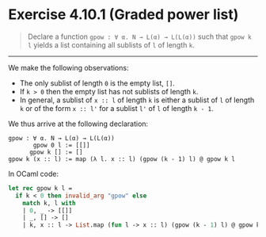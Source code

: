 # Exercise 4.10.1 (Graded power list)

> Declare a function `gpow : ∀ α. N → L(α) → L(L(α))` such that `gpow k l` yields a list containing all sublists of `l` of length `k`.

---

We make the following observations:
- The only sublist of length `0` is the empty list, `[]`.
- If `k > 0` then the empty list has not sublists of length `k`.
- In general, a sublist of `x :: l` of length `k` is either a sublist of `l` of length `k` or of the form `x :: l'` for a sublist `l'` of `l` of length `k - 1`.

We thus arrive at the following declaration:
```text
gpow : ∀ α. N → L(α) → L(L(α))
       gpow 0 l := [[]]
      gpow k [] := []
gpow k (x :: l) := map (λ l. x :: l) (gpow (k - 1) l) @ gpow k l
```
In OCaml code:
```ocaml
let rec gpow k l =
  if k < 0 then invalid_arg "gpow" else
    match k, l with
    | 0, _ -> [[]]
    | _, [] -> []
    | k, x :: l -> List.map (fun l -> x :: l) (gpow (k - 1) l) @ gpow k l 
```

